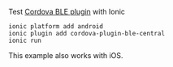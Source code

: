 Test [Cordova BLE plugin](https://github.com/don/cordova-plugin-ble-central) with Ionic

    ionic platform add android
    ionic plugin add cordova-plugin-ble-central
    ionic run
    
This example also works with iOS.
